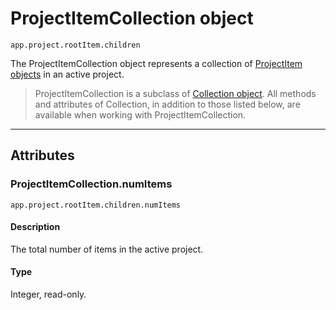 # ProjectItemCollection object

`app.project.rootItem.children`

The ProjectItemCollection object represents a collection of [ProjectItem objects](../item/projectitem.md) in an active project.

> ProjectItemCollection is a subclass of [Collection object](collection.md). All methods and attributes of Collection, in addition to those listed below, are available when working with ProjectItemCollection.

---

## Attributes

### ProjectItemCollection.numItems

`app.project.rootItem.children.numItems`

#### Description

The total number of items in the active project.

#### Type

Integer, read-only.

